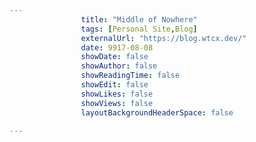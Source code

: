 ---
                title: "Middle of Nowhere"
                tags: [Personal Site,Blog]
                externalUrl: "https://blog.wtcx.dev/"
                date: 9917-08-08
                showDate: false
                showAuthor: false
                showReadingTime: false
                showEdit: false
                showLikes: false
                showViews: false
                layoutBackgroundHeaderSpace: false
                ---
